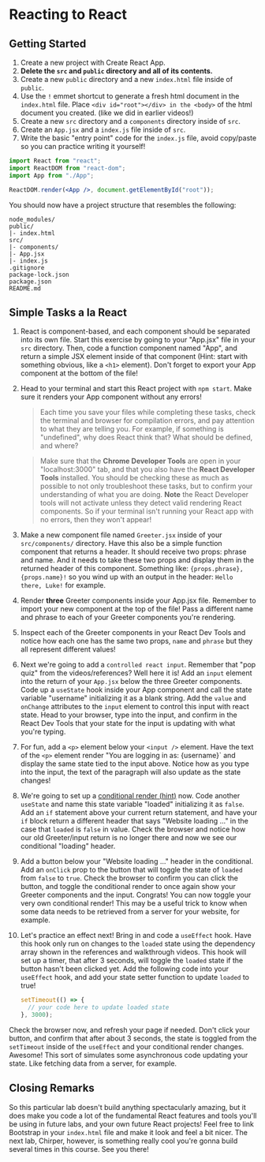 # Reacting to React

## Getting Started

1. Create a new project with Create React App.
2. **Delete the `src` and `public` directory and all of its contents.**
3. Create a new `public` directory and a new `index.html` file inside of `public`.
4. Use the `!` emmet shortcut to generate a fresh html document in the `index.html` file. Place `<div id="root"></div> in the <body>` of the html document you created. (like we did in earlier videos!)
5. Create a new `src` directory and a `components` directory inside of `src`.
6. Create an `App.jsx` and a `index.js` file inside of `src`.
7. Write the basic "entry point" code for the `index.js` file, avoid copy/paste so you can practice writing it yourself!

```jsx
import React from "react";
import ReactDOM from "react-dom";
import App from "./App";

ReactDOM.render(<App />, document.getElementById("root"));
```

You should now have a project structure that resembles the following:

```
node_modules/
public/
|- index.html
src/
|- components/
|- App.jsx
|- index.js
.gitignore
package-lock.json
package.json
README.md
```

## Simple Tasks a la React

1. React is component-based, and each component should be separated into its own file. Start this exercise by going to your "App.jsx" file in your `src` directory. Then, code a function component named "App", and return a simple JSX element inside of that component (Hint: start with something obvious, like a `<h1>` element). Don't forget to export your App component at the bottom of the file!

2. Head to your terminal and start this React project with `npm start`. Make sure it renders your App component without any errors!

   > Each time you save your files while completing these tasks, check the terminal and browser for compilation errors, and pay attention to what they are telling you. For example, if something is "undefined", why does React think that? What should be defined, and where?

   > Make sure that the **Chrome Developer Tools** are open in your "localhost:3000" tab, and that you also have the **React Developer Tools** installed. You should be checking these as much as possible to not only troubleshoot these tasks, but to confirm your understanding of what you are doing. **Note** the React Developer tools will not activate unless they detect valid rendering React components. So if your terminal isn't running your React app with no errors, then they won't appear!

3. Make a new component file named `Greeter.jsx` inside of your `src/components/` directory. Have this also be a simple function component that returns a header. It should receive two props: phrase and name. And it needs to take these two props and display them in the returned header of this component. Something like: `{props.phrase}, {props.name}!` so you wind up with an output in the header: `Hello there, Luke!` for example.

4. Render **three** Greeter components inside your App.jsx file. Remember to import your new component at the top of the file! Pass a different name and phrase to each of your Greeter components you're rendering.

5. Inspect each of the Greeter components in your React Dev Tools and notice how each one has the same two props, `name` and `phrase` but they all represent different values!

6. Next we're going to add a `controlled react input`. Remember that "pop quiz" from the videos/references? Well here it is! Add an `input` element into the return of your `App.jsx` below the three Greeter components. Code up a `useState` hook inside your App component and call the state variable "username" initializing it as a blank string. Add the `value` and `onChange` attributes to the `input` element to control this input with react state. Head to your browser, type into the input, and confirm in the React Dev Tools that your state for the input is updating with what you're typing.

7. For fun, add a `<p>` element below your `<input />` element. Have the text of the `<p>` element render "You are logging in as: {username}` and display the same state tied to the input above. Notice how as you type into the input, the text of the paragraph will also update as the state changes!

8. We're going to set up a [conditional render (hint)](https://reactjs.org/docs/conditional-rendering.html) now. Code another `useState` and name this state variable "loaded" initializing it as `false`. Add an `if` statement above your current return statement, and have your `if` block return a different header that says "Website loading ..." in the case that `loaded` is `false` in value. Check the browser and notice how our old Greeter/input return is no longer there and now we see our conditional "loading" header.

9. Add a button below your "Website loading ..." header in the conditional. Add an `onClick` prop to the button that will toggle the state of `loaded` from `false` to `true`. Check the browser to confirm you can click the button, and toggle the conditional render to once again show your Greeter components and the input. Congrats! You can now toggle your very own conditional render! This may be a useful trick to know when some data needs to be retrieved from a server for your website, for example.

10. Let's practice an effect next! Bring in and code a `useEffect` hook. Have this hook only run on changes to the `loaded` state using the dependency array shown in the references and walkthrough videos. This hook will set up a timer, that after 3 seconds, will toggle the `loaded` state if the button hasn't been clicked yet. Add the following code into your `useEffect` hook, and add your state setter function to update `loaded` to true!

    ```jsx
    setTimeout(() => {
      // your code here to update loaded state
    }, 3000);
    ```

Check the browser now, and refresh your page if needed. Don't click your button, and confirm that after about 3 seconds, the state is toggled from the `setTimeout` inside of the `useEffect` and your conditional render changes. Awesome! This sort of simulates some asynchronous code updating your state. Like fetching data from a server, for example.

## Closing Remarks

So this particular lab doesn't build anything spectacularly amazing, but it does make you code a lot of the fundamental React features and tools you'll be using in future labs, and your own future React projects! Feel free to link Bootstrap in your `index.html` file and make it look and feel a bit nicer. The next lab, Chirper, however, is something really cool you're gonna build several times in this course. See you there!

